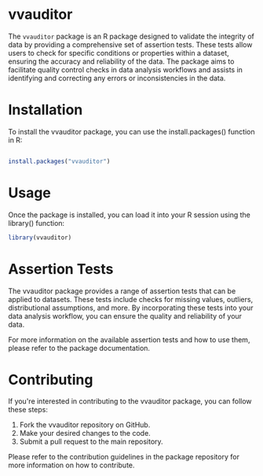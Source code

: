 # vvauditor 

The `vvauditor` package is an R package designed to validate the integrity of data by providing a comprehensive set of assertion tests. These tests allow users to check for specific conditions or properties within a dataset, ensuring the accuracy and reliability of the data. The package aims to facilitate quality control checks in data analysis workflows and assists in identifying and correcting any errors or inconsistencies in the data.

# Installation

To install the vvauditor package, you can use the install.packages() function in R:

```r

install.packages("vvauditor")

```

# Usage

Once the package is installed, you can load it into your R session using the library() function:

```r
library(vvauditor)

```

# Assertion Tests

The vvauditor package provides a range of assertion tests that can be applied to datasets. These tests include checks for missing values, outliers, distributional assumptions, and more. By incorporating these tests into your data analysis workflow, you can ensure the quality and reliability of your data.

For more information on the available assertion tests and how to use them, please refer to the package documentation.


# Contributing

If you're interested in contributing to the vvauditor package, you can follow these steps:

1. Fork the vvauditor repository on GitHub.
2. Make your desired changes to the code.
3. Submit a pull request to the main repository.

Please refer to the contribution guidelines in the package repository for more information on how to contribute.
